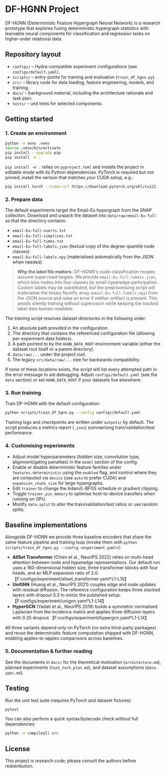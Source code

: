 # DF-HGNN Project

DF-HGNN (Deterministic Feature Hypergraph Neural Network) is a research prototype that
explores fusing deterministic hypergraph statistics with learnable neural components
for classification and regression tasks on higher-order relational data.

## Repository layout

- `configs/` – Hydra-compatible experiment configurations (see `configs/default.yaml`).
- `scripts/` – entry-points for training and evaluation (`train_df_hgnn.py`).
- `src/` – library code for data loading, feature engineering, models, and training.
- `docs/` – background material, including the architecture rationale and task plan.
- `tests/` – unit tests for selected components.

## Getting started

### 1. Create an environment

```bash
python -m venv .venv
source .venv/bin/activate
pip install --upgrade pip
pip install -e .
```

`pip install -e .` relies on `pyproject.toml` and installs the project in editable mode with
its Python dependencies. PyTorch is required but not pinned; install the version that matches
your CUDA setup, e.g.:

```bash
pip install torch --index-url https://download.pytorch.org/whl/cu121
```

### 2. Prepare data

The default experiments target the Email-Eu hypergraph from the SNAP collection. Download
and unpack the dataset into `data/raw/email-Eu-full` so that the directory contains:

- `email-Eu-full-nverts.txt`
- `email-Eu-full-simplices.txt`
- `email-Eu-full-times.txt`
- `email-Eu-full-labels.json` (textual copy of the degree-quantile node classes)
- `email-Eu-full-labels.npy` (materialised automatically from the JSON when needed)

> **Why the label file matters:**
> DF-HGNN's node-classification recipes assume supervised targets. We provide
> `email-Eu-full-labels.json`, which bins nodes into four classes by email hyperedge
> participation. Custom labels may be substituted, but the preprocessing script will
> materialise the binary NumPy array (`email-Eu-full-labels.npy`) from the JSON source
> and raise an error if neither artifact is present. This avoids silently training
> without supervision while keeping the tracked label data human-readable.

The training script resolves dataset directories in the following order:

1. An absolute path provided in the configuration.
2. The directory that contains the referenced configuration file (allowing
   per-experiment data folders).
3. A path pointed to by the `HGNN_DATA_ROOT` environment variable (either the
   dataset root itself or a parent directory).
4. `data/raw/...` under the project root.
5. The legacy `src/data/raw/...` tree for backwards compatibility.

If none of these locations exists, the script will list every attempted path in
the error message to aid debugging. Adjust `configs/default.yaml` (see the
`data` section) or set `HGNN_DATA_ROOT` if your datasets live elsewhere.


### 3. Run training

Train DF-HGNN with the default configuration:

```bash
python scripts/train_df_hgnn.py --config configs/default.yaml
```

Training logs and checkpoints are written under `outputs/` by default. The script produces
a metrics report (`.json`) summarising train/validation/test performance.

### 4. Customising experiments

- Adjust model hyperparameters (hidden size, convolution type, alignment/gating penalties)
in the `model` section of the config.
- Enable or disable deterministic feature families under `features.deterministic` using
  the `enabled` flag, and control where they are computed via `device` (use `auto` to
  prefer CUDA) and
  `expansion_chunk_size` for large hypergraphs.
- Edit `trainer` to change the Adam/L-BFGS schedule or gradient clipping.
- Toggle `trainer.pin_memory` to optimise host-to-device transfers when running on GPU.
- Modify `data.split` to alter the train/validation/test ratios or use random splits.

## Baseline implementations

Alongside DF-HGNN we provide three baseline encoders that share the same feature pipeline and
training loop (invoke them with `python scripts/train_df_hgnn.py --config <experiment.yaml>`):

- **AllSet Transformer** (Chien et al., NeurIPS 2022) relies on multi-head attention between
  node and hyperedge representations. Our default run uses a 160-dimensional hidden size, three
  transformer blocks with four heads, and an MLP expansion ratio of 2.0.【F:configs/experiment/allset_transformer.yaml†L1-L15】
- **UniGNN** (Huang et al., NeurIPS 2021) couples edge and node updates with residual diffusion.
  The reference configuration keeps three stacked layers with dropout 0.3 to mimic the published
  setup.【F:configs/experiment/unignn.yaml†L1-L14】
- **HyperGCN** (Yadati et al., NeurIPS 2019) builds a symmetric normalised Laplacian from the
  incidence matrix and applies three diffusion layers with 0.25 dropout.【F:configs/experiment/hypergcn.yaml†L1-L14】

All three variants depend only on PyTorch (no extra third-party packages) and reuse the deterministic
feature computation shipped with DF-HGNN, enabling apples-to-apples comparisons across baselines.

### 5. Documentation & further reading

See the documents in `docs/` for the theoretical motivation (`architecture.md`), planned
experiments (`task_tech_plan.md`), and dataset assumptions (`data-spec.md`).

## Testing

Run the unit test suite (requires PyTorch and dataset fixtures):

```bash
pytest
```

You can also perform a quick syntax/bytecode check without full dependencies:

```bash
python -m compileall src
```

## License

This project is research code; please consult the authors before redistribution.

